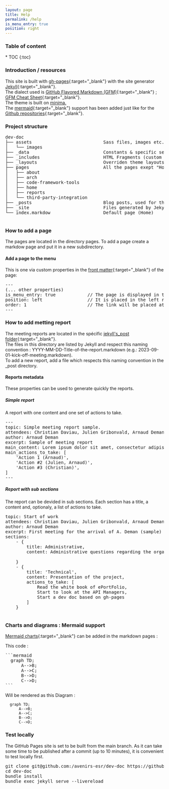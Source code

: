 ```yaml
---
layout: page
title: Help 
permalink: /help
is_menu_entry: true
position: right
---
```


<h3>Table of content</h3>
* TOC
{:toc}


### Introduction / resources

This site is built with [gh-pages](https://pages.github.com/){:target="_blank"} with the site generator [Jekyll](https://jekyllrb.com/){:target="_blank"}. \
The dialect used is [GitHub Flavored Markdown (GFM)](https://github.github.com/gfm/){:target="_blank"} ; [GFM Cheat Sheet](https://gist.github.com/roshith-balendran/d50b32f8f7d900c34a7dc00766bcfb9c){:target="_blank"}.\
The theme is built on [minima.](https://github.com/jekyll/minima)\
The [mermaid](https://mermaid.js.org/intro/){:target="_blank"} support has been added just like for the [Github repositories](https://github.blog/2022-02-14-include-diagrams-markdown-files-mermaid/){:target="_blank"}.


### Project structure

<pre>
dev-doc
├── assets                           Sass files, images etc.
│   └── images
├── _data                            Constants & specific settings
├── _includes                        HTML Fragments (custom & theme)                   
├── _layouts                         Overriden theme layouts
├── pages                            All the pages exept "Home", one directory by thematic.
│   ├── about
│   ├── arch
│   ├── code-framework-tools
│   ├── home
│   ├── reports
│   └── third-party-integration
├── _posts                           Blog posts, used for the reports.
├── _site                            Files generated by Jekyll.
└── index.markdow                    Default page (Home)
    
</pre>

### How to add a page
The pages are located in the directory pages. To add a page create a markdow page and put it in a new subdirectory. 

#### Add a page to the menu
This is one via custom properties in the [front matter](https://jekyllrb.com/docs/step-by-step/03-front-matter/){:target="_blank"} of the page:
<pre>
---
(... other properties) 
is_menu_entry: true            // The page is displayed in the menu.
position: left                 // It is placed in the left region (could be center or right).
order: 1                       // The link will be placed at first position in the left region. 
---
</pre>

### How to add metting report

The meeting reports are located in the spécific [jekyll's_post folder](https://jekyllrb.com/docs/posts/){:target="_blank"}. \
The files in this directory are listed by Jekyll and respect this naming convention : YYYY-MM-DD-Title-of-the-report.markdown (e.g.: 2023-09-01-kick-off-meeting.markdown).\
To add a new report, add a file which respects this naming convention in the _post directory.

#### Reports metadata

These properties can be used to generate quickly the reports. 

##### Simple report
A report with one content and one set of actions to take.
<pre>
---
topic: Simple meeting report sample.
attendees: Christian Daviau, Julien Gribonvald, Arnaud Deman.
author: Arnaud Deman
excerpt: Sample of meeting report
main_content: Lorem ipsum dolor sit amet, consectetur adipiscing elit. Sed euismod cursus turpis, vel consectetur dui auctor at. Phasellus eu dui a quam laoreet porttitor. Integer at ante purus. Maecenas aliquet suscipit justo, ac rutrum leo posuere a. Proin faucibus lacinia ipsum vitae finibus. Quisque in iaculis nunc. Nullam libero arcu, accumsan at nisi id, semper rhoncus ex. Cras eleifend vel justo in ornare. Aliquam laoreet felis quis congue venenatis. Pellentesque et nisl sed arcu malesuada commodo. Morbi et gravida neque. Duis at mollis augue. Nulla condimentum mi non nibh sagittis, et tristique lacus vehicula. 
main_actions_to_take: [
    'Action 1 (Arnaud)',
    'Action #2 (Julien, Arnaud)',
    'Action #3 (Christian)',
]
---
</pre>
##### Report with sub sections
The report can be devided in sub sections. Each section has a title, a content and, optionaly, a list of actions to take.

<pre>
topic: Start of work
attendees: Christian Daviau, Julien Gribonvald, Arnaud Deman.
author: Arnaud Deman
excerpt: First meeting for the arrival of A. Deman (sample)
sections: 
    - {
        title: Administrative,
        content: Administrative questions regarding the organization of work,
        
    }
    - {
        title: 'Technical',
        content: Presentation of the project,
        actions_to_take: [
            Read the white book of ePortFolio,
            Start to look at the API Managers,
            Start a dev doc based on gh-pages
        ]
    }

</pre>

### Charts and diagrams : Mermaid support

[Mermaid charts](https://mermaid.js.org/intro/){:target="_blank"} can be added in the markdown pages :


This code :
<pre>
```mermaid
  graph TD;
      A-->B;
      A-->C;
      B-->D;
      C-->D;
```
</pre>

Will be rendered as this Diagram :
```mermaid
  graph TD;
      A-->B;
      A-->C;
      B-->D;
      C-->D;
```

### Test locally
The GitHub Pages site is set to be built from the main branch. As it can take some time to be published after a commit (up to 10 minutes), it is convenient to test locally first.
<pre>
git clone git@github.com:/avenirs-esr/dev-doc https://github.com/avenirs-esr/dev-doc
cd dev-doc
bundle install
bundle exec jekyll serve --livereload
</pre>